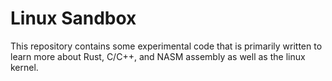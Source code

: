 # Linux Sandbox

This repository contains some experimental code that is primarily written to
learn more about Rust, C/C++, and NASM assembly as well as the linux kernel.
